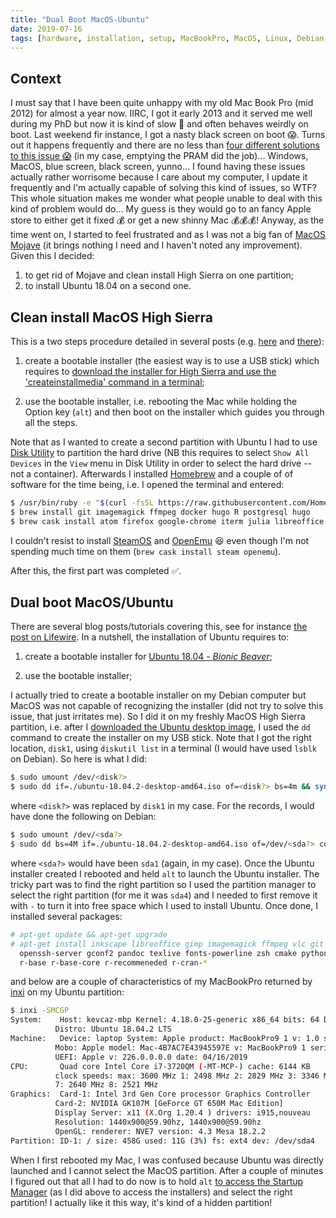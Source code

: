 ```yaml
---
title: "Dual Boot MacOS-Ubuntu"
date: 2019-07-16
tags: [hardware, installation, setup, MacBookPro, MacOS, Linux, Debian, Ubuntu]
---
```



## Context

I must say that I have been quite unhappy with my old Mac Book Pro (mid 2012)
for almost a year now. IIRC, I got it early 2013 and it served me well during my
PhD but now it is kind of slow :turtle: and often behaves weirdly on boot. Last
weekend fir instance, I got a nasty black screen on boot :scream:. Turns out it
happens frequently and there are no less than [four different solutions to this
issue
:scream:](http://osxdaily.com/2014/11/22/fix-macbook-pro-booting-black-screen/)
(in my case, emptying the PRAM did the job)... Windows, MacOS, blue screen,
black screen, yunno... I found having these issues actually rather worrisome
because I care about my computer, I update it frequently and I'm actually
capable of solving this kind of issues, so WTF? This whole situation makes me
wonder what people unable to deal with this kind of problem would do... My guess
is they would go to an fancy Apple store to either get it fixed :moneybag: or
get a new shinny Mac :moneybag::moneybag::moneybag:! Anyway, as the time went on, I started to feel frustrated and as I was not a big fan of [MacOS Mojave](https://www.apple.com/ca/fr/macos/mojave/) (it brings nothing I need and I haven't noted any improvement). Given this I decided:

1. to get rid of Mojave and clean install High Sierra on one partition;
2. to install Ubuntu 18.04 on a second one.



## Clean install MacOS High Sierra


This is a two steps procedure detailed in several posts (e.g. [here](https://setapp.com/how-to/how-to-clean-install-macos-high-sierra) and [there](https://9to5mac.com/2018/06/18/how-to-create-a-bootable-macos-mojave-10-14-usb-install-drive-video/)):

1. create a bootable installer (the easiest way is to use a USB stick) which requires to [download the installer for High Sierra and use the 'createinstallmedia' command in a terminal](https://support.apple.com/en-us/HT201372);

2. use the bootable installer, i.e. rebooting the Mac while holding the Option key (`alt`) and then boot on the installer which guides you through all the steps.

Note that as I wanted to create a second partition with Ubuntu I had to use
[Disk Utility](https://support.apple.com/en-ca/guide/disk-utility/welcome/mac)
to partition the hard drive (NB this requires to select `Show All Devices` in
the `View` menu in Disk Utility in order to select the hard drive -- not a
container). Afterwards I installed [Homebrew](https://brew.sh/) and a couple of
of software for the time being, i.e. I opened the terminal and entered:

```sh
$ /usr/bin/ruby -e "$(curl -fsSL https://raw.githubusercontent.com/Homebrew/install/master/install)"
$ brew install git imagemagick ffmpeg docker hugo R postgresql hugo
$ brew cask install atom firefox google-chrome iterm julia libreoffice vlc sage
```

I couldn't resist to install [SteamOS](https://store.steampowered.com/steamos)
and [OpenEmu](https://openemu.org/) :laughing: even though I'm not spending much
time on them (`brew cask install steam openemu`).

After this, the first part was completed :white_check_mark:.




## Dual boot MacOS/Ubuntu

There are several blog posts/tutorials covering this, see for instance [the post on Lifewire](https://www.lifewire.com/dual-boot-linux-and-mac-os-4125733). In a nutshell, the installation of Ubuntu requires to:

1. create a bootable installer for [Ubuntu 18.04 - *Bionic Beaver*](releases.ubuntu.com/18.04/);

2. use the bootable installer;


I actually tried to create a bootable installer on my Debian computer but MacOS
was not capable of recognizing the installer (did not try to solve this issue,
that just irritates me). So I did it on my freshly MacOS High Sierra partition,
i.e. after I [downloaded the Ubuntu desktop
image](http://releases.ubuntu.com/18.04/), I used the `dd` command to create
the installer on my USB stick. Note that I got the right location, `disk1`,
using `diskutil list` in a terminal (I would have used `lsblk` on Debian). So
here is what I did:

```sh
$ sudo umount /dev/<disk?>
$ sudo dd if=./ubuntu-18.04.2-desktop-amd64.iso of=<disk?> bs=4m && sync
```

where `<disk?>` was replaced by `disk1` in my case. For the records, I would have done the following on Debian:

```sh
$ sudo umount /dev/<sda?>
$ sudo dd bs=4M if=./ubuntu-18.04.2-desktop-amd64.iso of=/dev/<sda?> conv=fdatasync
```

where `<sda?>` would have been `sda1` (again, in my case). Once the Ubuntu
installer created I rebooted and held `alt` to launch the Ubuntu installer. The
tricky part was to find the right partition so I used the partition manager to select the right partition (for me it was `sda4`) and I needed to first remove it with `-` to turn it into free space which I used to install Ubuntu. Once done, I installed several packages:

```sh
# apt-get update && apt-get upgrade
# apt-get install inkscape libreoffice gimp imagemagick ffmpeg vlc git inxi \
  openssh-server gconf2 pandoc texlive fonts-powerline zsh cmake python-pip \
  r-base r-base-core r-recommeneded r-cran-*
```

and below are a couple of characteristics of my MacBookPro returned by [inxi](https://github.com/smxi/inxi) on my Ubuntu partition:

```sh
$ inxi -SMCGP
System:    Host: kevcaz-mbp Kernel: 4.18.0-25-generic x86_64 bits: 64 Desktop: Gnome 3.28.4
          Distro: Ubuntu 18.04.2 LTS
Machine:   Device: laptop System: Apple product: MacBookPro9 1 v: 1.0 serial: N/A
          Mobo: Apple model: Mac-4B7AC7E43945597E v: MacBookPro9 1 serial: N/A
          UEFI: Apple v: 226.0.0.0.0 date: 04/16/2019
CPU:       Quad core Intel Core i7-3720QM (-MT-MCP-) cache: 6144 KB
          clock speeds: max: 3600 MHz 1: 2498 MHz 2: 2829 MHz 3: 3346 MHz 4: 2571 MHz 5: 2573 MHz 6: 2609 MHz
          7: 2640 MHz 8: 2521 MHz
Graphics:  Card-1: Intel 3rd Gen Core processor Graphics Controller
          Card-2: NVIDIA GK107M [GeForce GT 650M Mac Edition]
          Display Server: x11 (X.Org 1.20.4 ) drivers: i915,nouveau
          Resolution: 1440x900@59.90hz, 1440x900@59.90hz
          OpenGL: renderer: NVE7 version: 4.3 Mesa 18.2.2
Partition: ID-1: / size: 458G used: 11G (3%) fs: ext4 dev: /dev/sda4
```

When I first rebooted my Mac, I was confused because Ubuntu was directly
launched and I cannot select the MacOS partition. After a couple of minutes I
figured out that all I had to do now is to hold `alt` [to access the Startup
Manager](https://support.apple.com/en-ca/HT201255) (as I did above to access the
installers) and select the right partition! I actually like it this way, it's
kind of a hidden partition!
